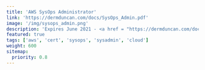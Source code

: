 ```yaml
---
title: 'AWS SysOps Administrator'
link: 'https://dermduncan.com/docs/SysOps_Admin.pdf'
image: '/img/sysops_admin.png'
description: 'Expires June 2021 - <a href = "https://dermduncan.com/docs/SysOps_Admin.pdf">View Certificate</a>'
featured: true
tags: ['aws', 'cert', 'sysops', 'sysadmin', 'cloud']
weight: 600
sitemap:
  priority: 0.8
---
```

